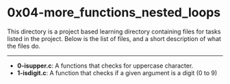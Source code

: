 # 0x04-more_functions_nested_loops
This directory is a project based learning directory containing files for tasks listed in the project.
Below is the list of files, and a short description of what the files do.

---

- **0-isupper.c**: A functions that checks for uppercase character.
- **1-isdigit.c**: A function that checks if a given argument is a digit (0 to 9)
